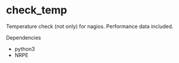 # check_temp
Temperature check (not only) for nagios. Performance data included.

Dependencies
* python3
* NRPE
